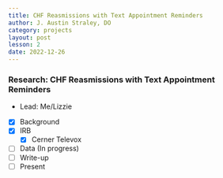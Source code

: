 ```yaml
---
title: CHF Reasmissions with Text Appointment Reminders
author: J. Austin Straley, DO
category: projects
layout: post
lesson: 2
date: 2022-12-26
---
```


### Research: CHF Reasmissions with Text Appointment Reminders
- Lead: Me/Lizzie
- [x] Background
- [x] IRB
    - [x] Cerner Televox
- [ ] Data (In progress)
- [ ] Write-up
- [ ] Present